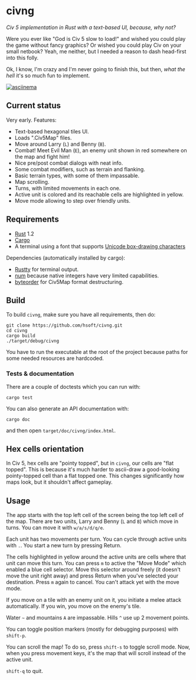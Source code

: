 # civng

*Civ 5 implementation in Rust with a text-based UI, because, why not?*

Were you ever like "God is Civ 5 slow to load!" and wished you could play the game without fancy
graphics? Or wished you could play Civ on your small netbook? Yeah, me neither, but I needed a
reason to dash head-first into this folly.

Ok, I know, I'm crazy and I'm never going to finish this, but then, *what the hell* it's so much
fun to implement.

[![asciinema](https://asciinema.org/a/ecps7blbb5l65isrov4x6c419.png)](https://asciinema.org/a/ecps7blbb5l65isrov4x6c419)

## Current status

Very early. Features:

* Text-based hexagonal tiles UI.
* Loads ".Civ5Map" files.
* Move around Larry (`L`) and Benny (`B`).
* Combat! Meet Evil Man (`E`), an enemy unit shown in red somewhere on the map and fight him!
* Nice pre/post combat dialogs with neat info.
* Some combat modifiers, such as terrain and flanking.
* Basic terrain types, with some of them impassable.
* Map scrolling.
* Turns, with limited movements in each one.
* Active unit is colored and its reachable cells are highlighted in yellow.
* Move mode allowing to step over friendly units.

## Requirements

* [Rust][rust] 1.2
* [Cargo][cargo]
* A terminal using a font that supports [Unicode box-drawing characters][boxdrawing]

Dependencies (automatically installed by cargo):

* [Rustty][rustty] for terminal output.
* [num][num] because native integers have very limited capabilities.
* [byteorder][byteorder] for Civ5Map format destructuring.

## Build

To build `civng`, make sure you have all requirements, then do:

    git clone https://github.com/hsoft/civng.git
    cd civng
    cargo build
    ./target/debug/civng

You have to run the executable at the root of the project because paths for some needed resources
are hardcoded.

### Tests & documentation

There are a couple of doctests which you can run with:

    cargo test

You can also generate an API documentation with:

    cargo doc

and then open `target/doc/civng/index.html`.

## Hex cells orientation

In Civ 5, hex cells are "pointy topped", but in `civng`, our cells are "flat topped". This is
because it's much harder to ascii-draw a good-looking pointy-topped cell than a flat topped one.
This changes significantly how maps look, but it shouldn't affect gameplay.

## Usage

The app starts with the top left cell of the screen being the top left cell of the map. There are
two units, Larry and Benny (`L` and `B`) which move in turns. You can move it with `w/a/s/d/q/e`.

Each unit has two movements per turn. You can cycle through active units with `.`. You start a new
turn by pressing Return.

The cells highlighted in yellow around the active units are cells where that unit can move this
turn. You can press `m` to active the "Move Mode" which enabled a blue cell selector. Move this
selector around freely (it doesn't move the unit right away) and press Return when you've selected
your destination. Press `m` again to cancel. You can't attack yet with the move mode.

If you move on a tile with an enemy unit on it, you initiate a melee attack automatically. If you
win, you move on the enemy's tile.

Water `~` and mountains `A` are impassable. Hills `^` use up 2 movement points.

You can toggle position markers (mostly for debugging purposes) with `shift-p`.

You can scroll the map! To do so, press `shift-s` to toggle scroll mode. Now, when you press
movement keys, it's the map that will scroll instead of the active unit.

`shift-q` to quit.

[rust]: http://www.rust-lang.org/
[cargo]: https://crates.io/
[boxdrawing]: https://en.wikipedia.org/wiki/Box-drawing_character
[rustty]: https://github.com/cpjreynolds/rustty
[num]: https://crates.io/crates/num
[byteorder]: https://crates.io/crates/byteorder

